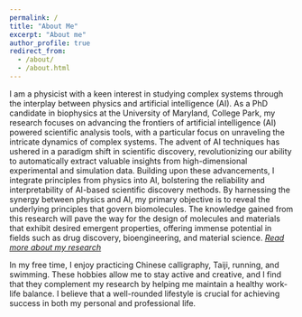 ```yaml
---
permalink: /
title: "About Me"
excerpt: "About me"
author_profile: true
redirect_from: 
  - /about/
  - /about.html
---
```


I am a physicist with a keen interest in studying complex systems through the interplay between physics and artificial intelligence (AI). As a PhD candidate in biophysics at the University of Maryland, College Park, my research focuses on advancing the frontiers of artificial intelligence (AI) powered scientific analysis tools, with a particular focus on unraveling the intricate dynamics of complex systems. The advent of AI techniques has ushered in a paradigm shift in scientific discovery, revolutionizing our ability to automatically extract valuable insights from high-dimensional experimental and simulation data. Building upon these advancements, I integrate principles from physics into AI, bolstering the reliability and interpretability of AI-based scientific discovery methods. By harnessing the synergy between physics and AI, my primary objective is to reveal the underlying principles that govern biomolecules. The knowledge gained from this research will pave the way for the design of molecules and materials that exhibit desired emergent properties, offering immense potential in fields such as drug discovery, bioengineering, and material science. [*Read more about my research*](/research/)

In my free time, I enjoy practicing Chinese calligraphy, Taiji, running, and swimming. These hobbies allow me to stay active and creative, and I find that they complement my research by helping me maintain a healthy work-life balance. I believe that a well-rounded lifestyle is crucial for achieving success in both my personal and professional life.
